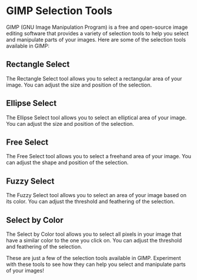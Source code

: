# GIMP Selection Tools

GIMP (GNU Image Manipulation Program) is a free and open-source image editing software that provides a variety of selection tools to help you select and manipulate parts of your images. Here are some of the selection tools available in GIMP:

## Rectangle Select

The Rectangle Select tool allows you to select a rectangular area of your image. You can adjust the size and position of the selection.

## Ellipse Select

The Ellipse Select tool allows you to select an elliptical area of your image. You can adjust the size and position of the selection.

## Free Select

The Free Select tool allows you to select a freehand area of your image. You can adjust the shape and position of the selection.

## Fuzzy Select

The Fuzzy Select tool allows you to select an area of your image based on its color. You can adjust the threshold and feathering of the selection.

## Select by Color

The Select by Color tool allows you to select all pixels in your image that have a similar color to the one you click on. You can adjust the threshold and feathering of the selection.

These are just a few of the selection tools available in GIMP. Experiment with these tools to see how they can help you select and manipulate parts of your images!